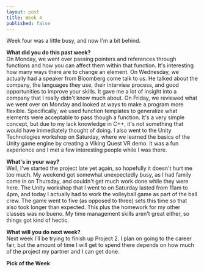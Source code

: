 ```yaml
---
layout: post
title: Week 4
published: false
---
```

Week four was a little busy, and now I'm a bit behind.

**What did you do this past week?**  
On Monday, we went over passing pointers and references through functions and how you can affect them within that function. It's interesting how many ways there are to change an element. On Wednesday, we actually had a speaker from Bloomberg come talk to us. He talked about the company, the languages they use, their interview process, and good opportunities to improve your skills. It gave me a lot of insight into a company that I really didn't know much about. On Friday, we reviewed what we went over on Monday and looked at ways to make a program more flexible. Specifically, we used function templates to generalize what elements were acceptable to pass though a function. It's a very simple concept, but due to my lack knowledge in C++, it's not something that would have immediately thought of doing. I also went to the Unity Technologies workshop on Saturday, where we learned the basics of the Unity game engine by creating a Viking Quest VR demo. It was a fun experience and I met a few interesting people while I was there.

**What's in your way?**  
Well, I've started the project late yet again, so hopefully it doesn't hurt me too much. My weekend got somewhat unexpectedly busy, as I had family come in on Thursday, and couldn't get much work done while they were here. The Unity workshop that I went to on Saturday lasted from 11am to 4pm, and today I actually had to work the volleyball game as part of the ball crew. The game went to five (as opposed to three) sets this time so that also took longer than expected. This plus the homework for my other classes was no bueno. My time management skills aren't great either, so things got kind of hectic.

**What will you do next week?**  
Next week I’ll be trying to finish up Project 2. I plan on going to the career fair, but the amount of time I will get to spend there depends on how much of the project my partner and I can get done.

**Pick of the Week**  

